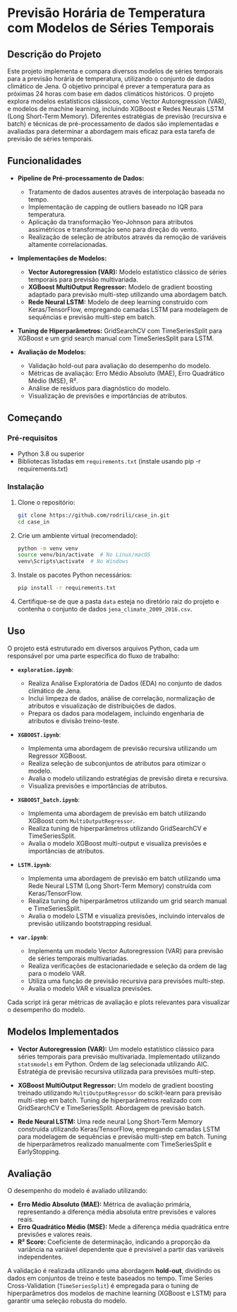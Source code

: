 # Previsão Horária de Temperatura com Modelos de Séries Temporais

## Descrição do Projeto

Este projeto implementa e compara diversos modelos de séries temporais para a previsão horária de temperatura, utilizando o conjunto de dados climático de Jena. O objetivo principal é prever a temperatura para as próximas 24 horas com base em dados climáticos históricos. O projeto explora modelos estatísticos clássicos, como Vector Autoregression (VAR), e modelos de machine learning, incluindo XGBoost e Redes Neurais LSTM (Long Short-Term Memory). Diferentes estratégias de previsão (recursiva e batch) e técnicas de pré-processamento de dados são implementadas e avaliadas para determinar a abordagem mais eficaz para esta tarefa de previsão de séries temporais.

## Funcionalidades

*   **Pipeline de Pré-processamento de Dados:**
    *   Tratamento de dados ausentes através de interpolação baseada no tempo.
    *   Implementação de capping de outliers baseado no IQR para temperatura.
    *   Aplicação da transformação Yeo-Johnson para atributos assimétricos e transformação seno para direção do vento.
    *   Realização de seleção de atributos através da remoção de variáveis altamente correlacionadas.

*   **Implementações de Modelos:**
    *   **Vector Autoregression (VAR):** Modelo estatístico clássico de séries temporais para previsão multivariada.
    *   **XGBoost MultiOutput Regressor:** Modelo de gradient boosting adaptado para previsão multi-step utilizando uma abordagem batch.
    *   **Rede Neural LSTM:** Modelo de deep learning construído com Keras/TensorFlow, empregando camadas LSTM para modelagem de sequências e previsão multi-step em batch.

*   **Tuning de Hiperparâmetros:** GridSearchCV com TimeSeriesSplit para XGBoost e um grid search manual com TimeSeriesSplit para LSTM.

*   **Avaliação de Modelos:**
    *   Validação hold-out para avaliação do desempenho do modelo.
    *   Métricas de avaliação: Erro Médio Absoluto (MAE), Erro Quadrático Médio (MSE), R².
    *   Análise de resíduos para diagnóstico do modelo.
    *   Visualização de previsões e importâncias de atributos.

## Começando

### Pré-requisitos

*   Python 3.8 ou superior
*   Bibliotecas listadas em `requirements.txt` (instale usando pip -r requirements.txt)

### Instalação

1.  Clone o repositório:
    ```bash
    git clone https://github.com/rodrili/case_in.git 
    cd case_in
    ```
2.  Crie um ambiente virtual (recomendado):
    ```bash
    python -m venv venv
    source venv/bin/activate  # No Linux/macOS
    venv\Scripts\activate  # No Windows
    ```
3.  Instale os pacotes Python necessários:
    ```bash
    pip install -r requirements.txt
    ```
4.  Certifique-se de que a pasta `data` esteja no diretório raiz do projeto e contenha o conjunto de dados `jena_climate_2009_2016.csv`.

## Uso

O projeto está estruturado em diversos arquivos Python, cada um responsável por uma parte específica do fluxo de trabalho:

*   **`exploration.ipynb`**:
    *   Realiza Análise Exploratória de Dados (EDA) no conjunto de dados climático de Jena.
    *   Inclui limpeza de dados, análise de correlação, normalização de atributos e visualização de distribuições de dados.
    *   Prepara os dados para modelagem, incluindo engenharia de atributos e divisão treino-teste.

*   **`XGBOOST.ipynb`**:
    *   Implementa uma abordagem de previsão recursiva utilizando um Regressor XGBoost.
    *   Realiza seleção de subconjuntos de atributos para otimizar o modelo.
    *   Avalia o modelo utilizando estratégias de previsão direta e recursiva.
    *   Visualiza previsões e importâncias de atributos.

*   **`XGBOOST_batch.ipynb`**:
    *   Implementa uma abordagem de previsão em batch utilizando XGBoost com `MultiOutputRegressor`.
    *   Realiza tuning de hiperparâmetros utilizando GridSearchCV e TimeSeriesSplit.
    *   Avalia o modelo XGBoost multi-output e visualiza previsões e importâncias de atributos.

*   **`LSTM.ipynb`**:
    *   Implementa uma abordagem de previsão em batch utilizando uma Rede Neural LSTM (Long Short-Term Memory) construída com Keras/TensorFlow.
    *   Realiza tuning de hiperparâmetros utilizando um grid search manual e TimeSeriesSplit.
    *   Avalia o modelo LSTM e visualiza previsões, incluindo intervalos de previsão utilizando bootstrapping residual.

*   **`var.ipynb`**:
    *   Implementa um modelo Vector Autoregression (VAR) para previsão de séries temporais multivariadas.
    *   Realiza verificações de estacionariedade e seleção da ordem de lag para o modelo VAR.
    *   Utiliza uma função de previsão recursiva para previsões multi-step.
    *   Avalia o modelo VAR e visualiza previsões.


Cada script irá gerar métricas de avaliação e plots relevantes para visualizar o desempenho do modelo.

## Modelos Implementados

*   **Vector Autoregression (VAR):** Um modelo estatístico clássico para séries temporais para previsão multivariada. Implementado utilizando `statsmodels` em Python. Ordem de lag selecionada utilizando AIC. Estratégia de previsão recursiva utilizada para previsões multi-step.

*   **XGBoost MultiOutput Regressor:** Um modelo de gradient boosting treinado utilizando `MultiOutputRegressor` do scikit-learn para previsão multi-step em batch. Tuning de hiperparâmetros realizado com GridSearchCV e TimeSeriesSplit. Abordagem de previsão batch.

*   **Rede Neural LSTM:** Uma rede neural Long Short-Term Memory construída utilizando Keras/TensorFlow, empregando camadas LSTM para modelagem de sequências e previsão multi-step em batch. Tuning de hiperparâmetros realizado manualmente com TimeSeriesSplit e EarlyStopping.

## Avaliação

O desempenho do modelo é avaliado utilizando:

*   **Erro Médio Absoluto (MAE):** Métrica de avaliação primária, representando a diferença média absoluta entre previsões e valores reais.
*   **Erro Quadrático Médio (MSE):** Mede a diferença média quadrática entre previsões e valores reais.
*   **R² Score:** Coeficiente de determinação, indicando a proporção da variância na variável dependente que é previsível a partir das variáveis independentes.

A validação é realizada utilizando uma abordagem **hold-out**, dividindo os dados em conjuntos de treino e teste baseados no tempo. Time Series Cross-Validation (`TimeSeriesSplit`) é empregada para o tuning de hiperparâmetros dos modelos de machine learning (XGBoost e LSTM) para garantir uma seleção robusta do modelo.
